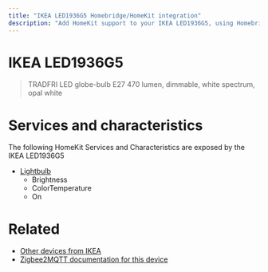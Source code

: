 ```yaml
---
title: "IKEA LED1936G5 Homebridge/HomeKit integration"
description: "Add HomeKit support to your IKEA LED1936G5, using Homebridge, Zigbee2MQTT and homebridge-z2m."
---
```

<!---
This file has been GENERATED using src/docgen/docgen.ts
DO NOT EDIT THIS FILE MANUALLY!
-->
# IKEA LED1936G5
> TRADFRI LED globe-bulb E27 470 lumen, dimmable, white spectrum, opal white


# Services and characteristics
The following HomeKit Services and Characteristics are exposed by
the IKEA LED1936G5

* [Lightbulb](../../light.md)
  * Brightness
  * ColorTemperature
  * On


# Related
* [Other devices from IKEA](../index.md#ikea)
* [Zigbee2MQTT documentation for this device](https://www.zigbee2mqtt.io/devices/LED1936G5.html)